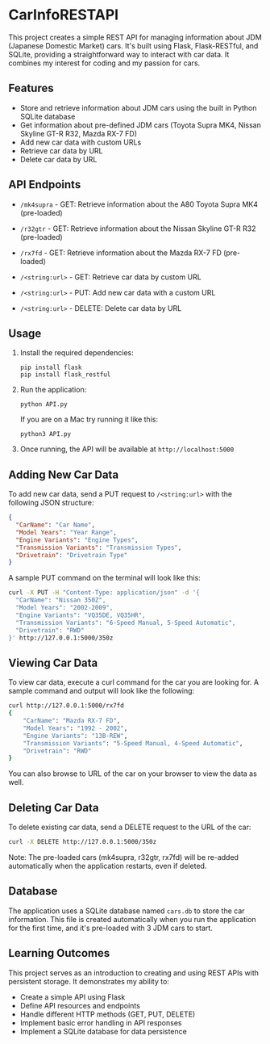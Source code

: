 # CarInfoRESTAPI

This project creates a simple REST API for managing information about JDM (Japanese Domestic Market) cars. It's built using Flask, Flask-RESTful, and SQLite, providing a straightforward way to interact with car data. It combines my interest for coding and my passion for cars. 

## Features

- Store and retrieve information about JDM cars using the built in Python SQLite database
- Get information about pre-defined JDM cars (Toyota Supra MK4, Nissan Skyline GT-R R32, Mazda RX-7 FD)
- Add new car data with custom URLs
- Retrieve car data by URL
- Delete car data by URL

## API Endpoints

- `/mk4supra` - GET: Retrieve information about the A80 Toyota Supra MK4 (pre-loaded)
- `/r32gtr` - GET: Retrieve information about the Nissan Skyline GT-R R32 (pre-loaded)
- `/rx7fd` - GET: Retrieve information about the Mazda RX-7 FD (pre-loaded)
  
- `/<string:url>` - GET: Retrieve car data by custom URL
- `/<string:url>` - PUT: Add new car data with a custom URL
- `/<string:url>` - DELETE: Delete car data by URL

## Usage

1. Install the required dependencies:
   ```
   pip install flask
   pip install flask_restful
   ```
2. Run the application:
   ```
   python API.py
   ```
   If you are on a Mac try running it like this:
   ```
   python3 API.py
   ```
3. Once running, the API will be available at `http://localhost:5000`

## Adding New Car Data

To add new car data, send a PUT request to `/<string:url>` with the following JSON structure:

```json
{
  "CarName": "Car Name",
  "Model Years": "Year Range",
  "Engine Variants": "Engine Types",
  "Transmission Variants": "Transmission Types",
  "Drivetrain": "Drivetrain Type"
}
```
A sample PUT command on the terminal will look like this:

```bash
curl -X PUT -H "Content-Type: application/json" -d '{
  "CarName": "Nissan 350Z",
  "Model Years": "2002-2009",
  "Engine Variants": "VQ35DE, VQ35HR",
  "Transmission Variants": "6-Speed Manual, 5-Speed Automatic",
  "Drivetrain": "RWD"
}' http://127.0.0.1:5000/350z
```

## Viewing Car Data

To view car data, execute a curl command for the car you are looking for. A sample command and output will look like the following:

```bash
curl http://127.0.0.1:5000/rx7fd
{
    "CarName": "Mazda RX-7 FD",
    "Model Years": "1992 - 2002",
    "Engine Variants": "13B-REW",
    "Transmission Variants": "5-Speed Manual, 4-Speed Automatic",
    "Drivetrain": "RWD"
}
```
You can also browse to URL of the car on your browser to view the data as well.

## Deleting Car Data

To delete existing car data, send a DELETE request to the URL of the car:

```bash
curl -X DELETE http://127.0.0.1:5000/350z
```

Note: The pre-loaded cars (mk4supra, r32gtr, rx7fd) will be re-added automatically when the application restarts, even if deleted.

## Database

The application uses a SQLite database named `cars.db` to store the car information. This file is created automatically when you run the application for the first time, and it's pre-loaded with 3 JDM cars to start.

## Learning Outcomes

This project serves as an introduction to creating and using REST APIs with persistent storage. It demonstrates my ability to:

- Create a simple API using Flask
- Define API resources and endpoints
- Handle different HTTP methods (GET, PUT, DELETE)
- Implement basic error handling in API responses
- Implement a SQLite database for data persistence
